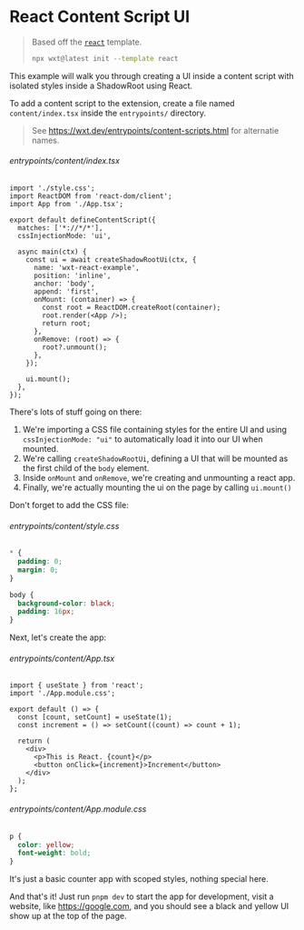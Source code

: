<!-- Generated by scripts/generate-diffs.ts -->

# React Content Script UI

> Based off the [`react`](https://github.com/wxt-dev/wxt/tree/main/templates/react) template.
>
> ```sh
> npx wxt@latest init --template react
> ```

This example will walk you through creating a UI inside a content script with isolated styles inside a ShadowRoot using React.

To add a content script to the extension, create a file named `content/index.tsx` inside the `entrypoints/` directory.

> See https://wxt.dev/entrypoints/content-scripts.html for alternatie names.

###### entrypoints/content/index.tsx

```tsx
import './style.css';
import ReactDOM from 'react-dom/client';
import App from './App.tsx';

export default defineContentScript({
  matches: ['*://*/*'],
  cssInjectionMode: 'ui',

  async main(ctx) {
    const ui = await createShadowRootUi(ctx, {
      name: 'wxt-react-example',
      position: 'inline',
      anchor: 'body',
      append: 'first',
      onMount: (container) => {
        const root = ReactDOM.createRoot(container);
        root.render(<App />);
        return root;
      },
      onRemove: (root) => {
        root?.unmount();
      },
    });

    ui.mount();
  },
});
```

There's lots of stuff going on there:

1. We're importing a CSS file containing styles for the entire UI and using `cssInjectionMode: "ui"` to automatically load it into our UI when mounted.
2. We're calling `createShadowRootUi`, defining a UI that will be mounted as the first child of the `body` element.
3. Inside `onMount` and `onRemove`, we're creating and unmounting a react app.
4. Finally, we're actually mounting the ui on the page by calling `ui.mount()`

Don't forget to add the CSS file:

###### entrypoints/content/style.css

```css
* {
  padding: 0;
  margin: 0;
}

body {
  background-color: black;
  padding: 16px;
}
```

Next, let's create the app:

###### entrypoints/content/App.tsx

```tsx
import { useState } from 'react';
import './App.module.css';

export default () => {
  const [count, setCount] = useState(1);
  const increment = () => setCount((count) => count + 1);

  return (
    <div>
      <p>This is React. {count}</p>
      <button onClick={increment}>Increment</button>
    </div>
  );
};
```

###### entrypoints/content/App.module.css

```css
p {
  color: yellow;
  font-weight: bold;
}
```

It's just a basic counter app with scoped styles, nothing special here.

And that's it! Just run `pnpm dev` to start the app for development, visit a website, like <https://google.com>, and you should see a black and yellow UI show up at the top of the page.
